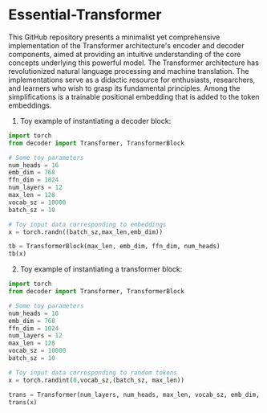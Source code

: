 # Essential-Transformer


This GitHub repository presents a minimalist yet comprehensive implementation of the Transformer architecture's encoder and decoder components, aimed at providing an intuitive understanding of the core concepts underlying this powerful model. The Transformer architecture has revolutionized natural language processing and machine translation. The implementations serve as a didactic resource for enthusiasts, researchers, and learners who wish to grasp its fundamental principles. Among the simplifications is a trainable positional embedding that is added to the token embeddings.


1. Toy example of instantiating a decoder block:

```python
import torch
from decoder import Transformer, TransformerBlock

# Some toy parameters
num_heads = 16
emb_dim = 768
ffn_dim = 1024
num_layers = 12
max_len = 128
vocab_sz = 10000
batch_sz = 10

# Toy input data corresponding to embeddings
x = torch.randn((batch_sz,max_len,emb_dim))

tb = TransformerBlock(max_len, emb_dim, ffn_dim, num_heads)
tb(x)
```
2. Toy example of instantiating a transformer block:
```python
import torch
from decoder import Transformer, TransformerBlock

# Some toy parameters
num_heads = 16
emb_dim = 768
ffn_dim = 1024
num_layers = 12
max_len = 128
vocab_sz = 10000
batch_sz = 10

# Toy input data corresponding to random tokens
x = torch.randint(0,vocab_sz,(batch_sz, max_len))

trans = Transformer(num_layers, num_heads, max_len, vocab_sz, emb_dim, ffn_dim)
trans(x)
```
